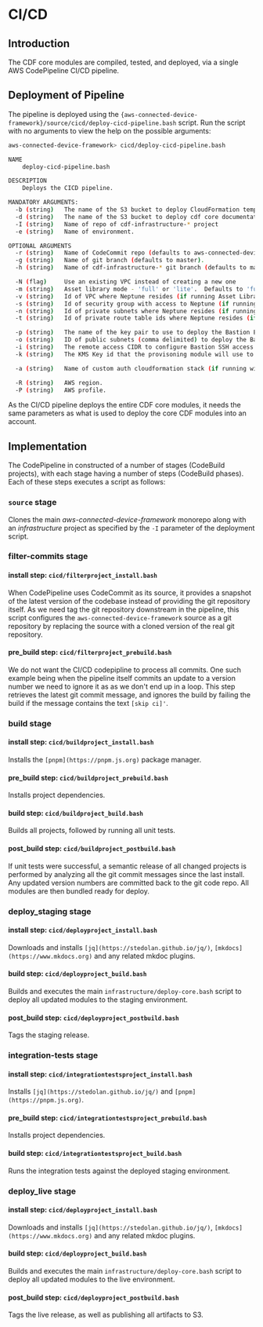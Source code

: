 # CI/CD
## Introduction

The CDF core modules are compiled, tested, and deployed, via a single AWS CodePipeline CI/CD pipeline.

## Deployment of Pipeline

The pipeline is deployed using the `{aws-connected-device-framework}/source/cicd/deploy-cicd-pipeline.bash` script.  Run the script with no arguments to view the help on the possible arguments:

```sh
aws-connected-device-framework> cicd/deploy-cicd-pipeline.bash

NAME
    deploy-cicd-pipeline.bash

DESCRIPTION
    Deploys the CICD pipeline.

MANDATORY ARGUMENTS:
  -b (string)   The name of the S3 bucket to deploy CloudFormation templates to.
  -d (string)   The name of the S3 bucket to deploy cdf core documentation to.
  -I (string)   Name of repo of cdf-infrastructure-* project
  -e (string)   Name of environment.

OPTIONAL ARGUMENTS
  -r (string)   Name of CodeCommit repo (defaults to aws-connected-device-framework).
  -g (string)   Name of git branch (defaults to master).
  -h (string)   Name of cdf-infrastructure-* git branch (defaults to master).

  -N (flag)     Use an existing VPC instead of creating a new one
  -m (string)   Asset library mode - 'full' or 'lite'.  Defaults to 'full'
  -v (string)   Id of VPC where Neptune resides (if running Asset Library in 'full' mode)
  -s (string)   Id of security group with access to Neptune (if running Asset Library in 'full' mode)
  -n (string)   Id of private subnets where Neptune resides (if running Asset Library in 'full' mode)
  -t (string)   Id of private route table ids where Neptune resides (if running Asset Library in 'full' mode)

  -p (string)   The name of the key pair to use to deploy the Bastion EC2 host.
  -o (string)   ID of public subnets (comma delimited) to deploy the Bastion into (required if -N set, and Asset Library 'full' mode)
  -i (string)   The remote access CIDR to configure Bastion SSH access (e.g. 1.2.3.4/32).
  -k (string)   The KMS Key id that the provisoning module will use to decrypt sensitive information.  If not provided, a new KMS key with the alias 'cdf' is created.

  -a (string)   Name of custom auth cloudformation stack (if running with custom auth enabled)

  -R (string)   AWS region.
  -P (string)   AWS profile.
```

As the CI/CD pipeline deploys the entire CDF core modules, it needs the same parameters as what is used to deploy the core CDF modules into an account.

## Implementation

The CodePipeline in constructed of a number of stages (CodeBuild projects), with each stage having a number of steps (CodeBuild phases).  Each of these steps executes a script as follows:

### `source` stage

Clones the main _aws-connected-device-framework_ monorepo along with an _infrastructure_ project as specified by the `-I` parameter of the deployment script.

### filter-commits stage

#### install step:  `cicd/filterproject_install.bash`

When CodePipeline uses CodeCommit as its source, it provides a snapshot of the latest version of the codebase instead of providing the git repository itself.  As we need tag the git repository downstream in the pipeline, this script configures the `aws-connected-device-framework` source as a git repository by replacing the source with a cloned version of the real git repository.

#### pre_build step:  `cicd/filterproject_prebuild.bash`

We do not want the CI/CD codepipline to process all commits.  One such example being when the pipeline itself commits an update to a version number we need to ignore it as as we don't end up in a loop.  This step retrieves the latest git commit message, and ignores the build by failing the build if the message contains the text `[skip ci]'`.

### build stage

#### install step:  `cicd/buildproject_install.bash`

Installs the `[pnpm](https://pnpm.js.org)` package manager.

#### pre_build step:  `cicd/buildproject_prebuild.bash`

Installs project dependencies.

#### build step:  `cicd/buildproject_build.bash`

Builds all projects, followed by running all unit tests.

#### post_build step:  `cicd/buildproject_postbuild.bash`

If unit tests were successful, a semantic release of all changed projects is performed by analyzing all the git commit messages since the last install.  Any updated version numbers are committed back to the git code repo.  All modules are then bundled ready for deploy.

### deploy_staging stage

#### install step:  `cicd/deployproject_install.bash`

Downloads and installs `[jq](https://stedolan.github.io/jq/)`, `[mkdocs](https://www.mkdocs.org)` and any related mkdoc plugins.

#### build step:  `cicd/deployproject_build.bash`

Builds and executes the main `infrastructure/deploy-core.bash` script to deploy all updated modules to the staging environment.

#### post_build step:  `cicd/deployproject_postbuild.bash`

Tags the staging release.

### integration-tests stage

#### install step:  `cicd/integrationtestsproject_install.bash`

Installs `[jq](https://stedolan.github.io/jq/)` and `[pnpm](https://pnpm.js.org)`.

#### pre_build step:  `cicd/integrationtestsproject_prebuild.bash`

Installs project dependencies.

#### build step:  `cicd/integrationtestsproject_build.bash`

Runs the integration tests against the deployed staging environment.

### deploy_live stage

#### install step:  `cicd/deployproject_install.bash`

Downloads and installs `[jq](https://stedolan.github.io/jq/)`, `[mkdocs](https://www.mkdocs.org)` and any related mkdoc plugins.

#### build step:  `cicd/deployproject_build.bash`

Builds and executes the main `infrastructure/deploy-core.bash` script to deploy all updated modules to the live environment.

#### post_build step:  `cicd/deployproject_postbuild.bash`

Tags the live release, as well as publishing all artifacts to S3.